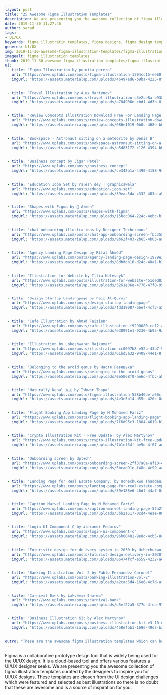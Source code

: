 ```yaml
---
layout: post
title: "25 Awesome Figma Illustration Templates"
description: We are presenting you the awesome collection of figma illustration templates curated by the designers to inspire you for UI/UX designs. These templates are chosen from the UI design challenges which were featured and selected as best illustrations so there is no doubt that these are awesome and is a source of inspiration for you.
date: 2019-11-30 11:27:46
author: sarad
tags:
- UI/UX
keywords: figma illustratin templates, figma designs, figma design templates, figma art collection, figma illustrations
generes: UI/UX
img: 2019-11-30-awesome-figma-illustration-templates/figma-illustrations-cover.png
imagealt: figma illustration templates
thumb: 2019-11-30-awesome-figma-illustration-templates/figma-illustrations-thumb.png
ui:
 - title: "Figma Illustration by purnika perera"
   url: "https://www.uplabs.com/posts/figma-illustration-1304cc15-ee60-4651-bff2-eb6f99d2ad19"
   imgUrl: "https://assets.materialup.com/uploads/46497ed6-b9ba-4225-8f73-7d3826fcc4df/preview.jpg"
   

 - title: "Travel Illustration by Alex Martynov"
   url: "https://www.uplabs.com/posts/travel-illustration-c3e2ce8a-b938-4a17-83da-9420f31ee499"
   imgUrl: "https://assets.materialup.com/uploads/a784906e-cbd1-4d3b-8f97-79cc02c9a36b/preview.png"
   

 - title: "Review Concepts Illustration Download Free For Landing Page by Themex"
   url: "https://www.uplabs.com/posts/review-concepts-illustration-download-free-for-landing-page-faedab0b-dfd9-4802-81bd-e4b9f2640e4a"
   imgUrl: "https://assets.materialup.com/uploads/686e1019-0b0c-468e-bb7b-8ba4163ce267/preview.jpg"
   

 - title: "Bookspace - Astronaut sitting on a meteorite by Denis B"
   url: "https://www.uplabs.com/posts/bookspace-astronaut-sitting-on-a-meteorite"
   imgUrl: "https://assets.materialup.com/uploads/a5d83172-c126-4394-bb15-65f44c13c235/preview.png"
   

 - title: "Business concept by Jigar Patel"
   url: "https://www.uplabs.com/posts/business-concept"
   imgUrl: "https://assets.materialup.com/uploads/ce348b1a-4490-4158-9497-a814cc0956e3/preview.jpg"
   

 - title: "Education Icon Set by rajesh dey | graphicswala"
   url: "https://www.uplabs.com/posts/education-icon-set"
   imgUrl: "https://assets.materialup.com/uploads/39eac5da-c332-483a-a5e3-b82e921178db/preview.png"
   

 - title: "Shapes with Figma by 👹 Aymen"
   url: "https://www.uplabs.com/posts/shapes-with-figma"
   imgUrl: "https://assets.materialup.com/uploads/15bcc064-224c-4ebc-b15e-26c5415d2aa5/preview.png"
   

 - title: "chat onboarding illustrations by Designer Techcronus"
   url: "https://www.uplabs.com/posts/chat-app-onboarding-screen-fbc35534-afad-4e7b-8aca-f6d069316226"
   imgUrl: "https://assets.materialup.com/uploads/9b62f403-2b65-4b03-aabe-d57beef8ad9c/preview.png"
   

 - title: "Agency Landing Page Design by Rîfat Âhměd"
   url: "https://www.uplabs.com/posts/agency-landing-page-design-1979e304-4b7b-4000-8ab8-7d771cdf31c3"
   imgUrl: "https://assets.materialup.com/uploads/8dbddb16-d24c-48a1-b21f-65373cbd4d4e/preview.jpg"
   

 - title: "Illustration for Website by Illia Kolesnyk"
   url: "https://www.uplabs.com/posts/illustration-for-website-451ded8a-70b5-4ac3-8f64-843591379a12"
   imgUrl: "https://assets.materialup.com/uploads/3261e06e-4776-47f0-9527-de6fa3a526be/preview.jpg"
   

 - title: "Design Startup Landingpage by Faiz Al-Qurni"
   url: "https://www.uplabs.com/posts/design-startup-landingpage"
   imgUrl: "https://assets.materialup.com/uploads/fdd19087-66ef-4cf3-a58b-e3896c2a5014/preview.png"
   

 - title: "Cafe Illustration by Ahmad Faizien"
   url: "https://www.uplabs.com/posts/cafe-illustration-f9290080-cc12-48bc-8b8c-b38f6b5ec264"
   imgUrl: "https://assets.materialup.com/uploads/e38991e1-9230-4b95-9a66-b8f63122cde2/preview.png"
   

 - title: "Illustration by Lokeshwaran Rajkumar"
   url: "https://www.uplabs.com/posts/illustration-cc0097b8-e52b-43b7-9bf8-f532d062f436"
   imgUrl: "https://assets.materialup.com/uploads/61bd5a32-9408-44e1-8705-6e9bc30c07bf/preview.png"
   

 - title: "Belonging to the aroid genus by Настя Левицька"
   url: "https://www.uplabs.com/posts/belonging-to-the-aroid-genus"
   imgUrl: "https://assets.materialup.com/uploads/0e50e8f0-ae6d-4fbc-a80a-976806e5ddd3/preview.jpg"
   

 - title: "Naturally Nepal 🇳🇵 by Ishwor Thapa"
   url: "https://www.uplabs.com/posts/figma-illustration-538b46be-a66c-4ce6-b6b9-756578a4d766"
   imgUrl: "https://assets.materialup.com/uploads/4e3e5b14-d55c-420c-8cc7-34f86097da2b/preview.jpg"
   

 - title: "Flight Booking App Landing Page by M Mohamed Fariz"
   url: "https://www.uplabs.com/posts/flight-booking-app-landing-page"
   imgUrl: "https://assets.materialup.com/uploads/7f6d95c3-1884-4619-b30c-a50713da8b70/preview.png"
   

 - title: "Crypto Illustration Kit - Free Update! by Alex Martynov"
   url: "https://www.uplabs.com/posts/crypto-illustration-kit-free-update"
   imgUrl: "https://assets.materialup.com/uploads/7b1ef34f-be5d-4f07-ad26-30a8f3e4dfa3/preview.png"
   

 - title: "Onboarding screen by Uptech"
   url: "https://www.uplabs.com/posts/onboarding-screen-2ff37a8a-af10-4512-8f40-a01068a16415"
   imgUrl: "https://assets.materialup.com/uploads/5bcad91e-f48e-4c99-a4c0-721f7581e0b4/preview.gif"
   

 - title: "Landing Page for Real Estate Company. by Uchechukwu Thaddeus Onyeka"
   url: "https://www.uplabs.com/posts/landing-page-for-real-estate-company"
   imgUrl: "https://assets.materialup.com/uploads/59e188e6-46df-44a7-84f9-267de5066480/preview.png"
   

 - title: "Caption Marvel Landing Page by M Mohamed Fariz"
   url: "https://www.uplabs.com/posts/caption-marvel-landing-page-57a276e9-87a8-4aac-bca4-06e4e58aa11c"
   imgUrl: "https://assets.materialup.com/uploads/3bb2a517-0cd4-4eae-8052-c8386e6d30cf/preview.png"
   

 - title: "Login UI Component C by Alexandr Fedorov"
   url: "https://www.uplabs.com/posts/login-ui-component-c"
   imgUrl: "https://assets.materialup.com/uploads/96b00481-9e8d-4cb5-8acf-bba04c5638aa/preview.png"
   

 - title: "Futuristic design for delivery system in 2030 by Uchechukwu Thaddeus Onyeka"
   url: "https://www.uplabs.com/posts/futurist-design-delivery-in-2030"
   imgUrl: "https://assets.materialup.com/uploads/86474fcf-e559-4232-ae43-bbbce033b5e7/preview.png"
   

 - title: "Banking Illustration Vol. 2 by Pablo Fernández Coronel"
   url: "https://www.uplabs.com/posts/banking-illustration-vol-2"
   imgUrl: "https://assets.materialup.com/uploads/a2cac6d4-16e6-4c7d-af34-3e1b4aa79337/preview.png"
   

 - title: "Carnival Bank by Lakshman Sharma"
   url: "https://www.uplabs.com/posts/carnival-bank"
   imgUrl: "https://assets.materialup.com/uploads/d5ef22a5-377d-4fea-9736-cab5155f495f/preview.png"
   

 - title: "Business Illustration Kit by Alex Martynov"
   url: "https://www.uplabs.com/posts/business-illustration-kit-v3-10-new-items-added"
   imgUrl: "https://assets.materialup.com/uploads/458efbb1-169e-49e7-ba46-49809507c48a/preview.png"
   

outro: "These are the awesome figma illustration templates which can be source for your inspiration. You can download or purchase these templates by clicking on the respective title or image. Do not forget to review the license of the templatesif you want to use them in your project. Mention or submit the design you think we should include in this list in the comments."
---
```


Figma is a collaborative prototype design tool that is widely being used for the UI/UX design. It is a cloud-based tool and offers various features <!--more--> a UI/UX designer seeks. We are presenting you the awesome collection of figma illustration templates curated by the designers to inspire you for UI/UX designs. These templates are chosen from the UI design challenges which were featured and selected as best illustrations so there is no doubt that these are awesome and is a source of inspiration for you.